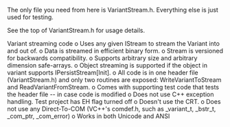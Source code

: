 The only file you need from here is VariantStream.h.  Everything else is just
used for testing.

See the top of VariantStream.h for usage details.



Variant streaming code
o	Uses any given IStream to stream the Variant into and out of. 
o	Data is streamed in efficient binary form. 
o	Stream is versioned for backwards compatibility. 
o	Supports arbitrary size and arbitrary dimension safe-arrays. 
o	Object streaming is supported if the object in variant supports IPersistStream[Init]. 
o	All code is in one header file (VariantStream.h) and only two routines are exposed: WriteVariantToStream and ReadVariantFromStream. 
o	Comes with supporting test code that tests the header file -- in case code is modified 
o	Does not use C++ exception handling.  Test project has EH flag turned off
o	Doesn't use the CRT. 
o	Does not use any Direct-To-COM (VC++'s comdef.h, such as _variant_t, _bstr_t, _com_ptr, _com_error) 
o	Works in both Unicode and ANSI 
